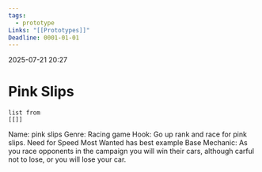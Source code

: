 ```yaml
---
tags:
  - prototype
Links: "[[Prototypes]]"
Deadline: 0001-01-01
---
```

2025-07-21 20:27
# Pink Slips
```dataview
list from
[[]]
```


Name: pink slips
	Genre: Racing game
	Hook: Go up rank and race for pink slips. Need for Speed Most Wanted has best example
Base Mechanic:
	As you race opponents in the campaign you will win their cars, although carful not to lose, or you will lose your car.

